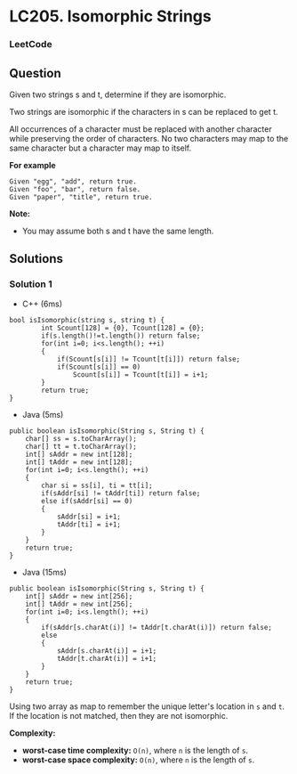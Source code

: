 # LC205. Isomorphic Strings

### LeetCode

## Question

Given two strings s and t, determine if they are isomorphic.

Two strings are isomorphic if the characters in s can be replaced to get t.

All occurrences of a character must be replaced with another character while preserving the order of characters. No two characters may map to the same character but a character may map to itself.

**For example**
```
Given "egg", "add", return true.
Given "foo", "bar", return false.
Given "paper", "title", return true.
```

**Note:**

* You may assume both s and t have the same length.

## Solutions

### Solution 1

* C++ (6ms)
```
bool isIsomorphic(string s, string t) {
        int Scount[128] = {0}, Tcount[128] = {0};
        if(s.length()!=t.length()) return false;
        for(int i=0; i<s.length(); ++i)
        {
            if(Scount[s[i]] != Tcount[t[i]]) return false;
            if(Scount[s[i]] == 0)
                Scount[s[i]] = Tcount[t[i]] = i+1;
        }
        return true;
}
```

* Java (5ms)
```
public boolean isIsomorphic(String s, String t) {
    char[] ss = s.toCharArray();
    char[] tt = t.toCharArray();
    int[] sAddr = new int[128];
    int[] tAddr = new int[128];
    for(int i=0; i<s.length(); ++i)
    {
        char si = ss[i], ti = tt[i];
        if(sAddr[si] != tAddr[ti]) return false;
        else if(sAddr[si] == 0)
        {
            sAddr[si] = i+1;
            tAddr[ti] = i+1;
        }
    }
    return true;
}
```

* Java (15ms)
```
public boolean isIsomorphic(String s, String t) {
    int[] sAddr = new int[256];
    int[] tAddr = new int[256];
    for(int i=0; i<s.length(); ++i)
    {
        if(sAddr[s.charAt(i)] != tAddr[t.charAt(i)]) return false;
        else
        {
            sAddr[s.charAt(i)] = i+1;
            tAddr[t.charAt(i)] = i+1;
        }
    }
    return true;
}
```

Using two array as map to remember the unique letter's location in `s` and `t`. If the location is not matched, then they are not isomorphic.

**Complexity:**

* **worst-case time complexity:** `O(n)`, where `n` is the length of `s`.
* **worst-case space complexity:** `O(n)`, where `n` is the length of `s`.